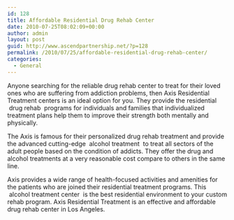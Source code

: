 ```yaml
---
id: 128
title: Affordable Residential Drug Rehab Center
date: 2010-07-25T08:02:09+00:00
author: admin
layout: post
guid: http://www.ascendpartnership.net/?p=128
permalink: /2010/07/25/affordable-residential-drug-rehab-center/
categories:
  - General
---
```

Anyone searching for the reliable drug rehab center to treat for their loved ones who are suffering from addiction problems, then Axis Residential Treatment centers is an ideal option for you. They provide the residential &nbsp;drug rehab&nbsp; programs for individuals and families that individualized treatment plans help them to improve their strength both mentally and physically.

The Axis is famous for their personalized drug rehab treatment and provide the advanced cutting-edge &nbsp;alcohol treatment&nbsp; to treat all sectors of the adult people based on the condition of addicts. They offer the drug and alcohol treatments at a very reasonable cost compare to others in the same line.

Axis provides a wide range of health-focused activities and amenities for the patients who are joined their residential treatment programs. This &nbsp;alcohol treatment center&nbsp; is the best residential environment to your custom rehab program. Axis Residential Treatment is an effective and affordable drug rehab center in Los Angeles.